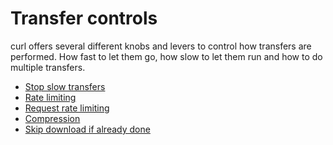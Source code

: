 # Transfer controls

curl offers several different knobs and levers to control how transfers are
performed. How fast to let them go, how slow to let them run and how to do
multiple transfers.

 * [Stop slow transfers](tooslow.md)
 * [Rate limiting](rate-limiting.md)
 * [Request rate limiting](request-rate.md)
 * [Compression](compression.md)
 * [Skip download if already done](skip.md)
